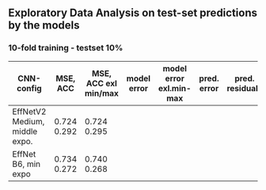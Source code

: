 ## Exploratory Data Analysis on test-set predictions by the models

### 10-fold training - testset 10% 
| CNN-config | MSE, ACC  | MSE, ACC exl min/max | model error | model error exl.min-max | pred. error | pred. residuals | residuals misclassificaiton |
| - | - | - | - | - | - | - | - |
| EffNetV2 Medium, middle expo.| 0.724<br/> 0.292 | 0.724<br/> 0.295 | | | | | |
| EffNet B6, min expo| 0.734<br/> 0.272 | 0.740<br/> 0.268 | | | | | |
 

